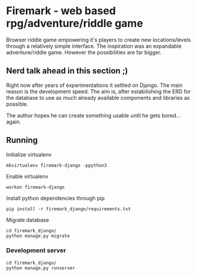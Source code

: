 # Firemark - web based rpg/adventure/riddle game

Browser riddle game empowering it's players to create new locations/levels
through a relatively simple interface. The inspiration was an expandable
adventure/riddle game. However the possibilities are far bigger.

## Nerd talk ahead in this section ;)

Right now after years of experimentations it settled on Django. The main reason
is the development speed. The aim is, after estabilishing the ERD for the
database to use as much already available components and libraries as possible.

The author hopes he can create something usable until he gets bored... again.

## Running

Initialize virtualenv

    mkvirtualenv firemark-django -ppython3

Enable virtualenv

    workon firemark-django

Install python dependencies through pip

    pip install -r firemark_django/requirements.txt

Migrate database

    cd firemark_django/
    python manage.py migrate

### Development server

    cd firemark_django/
    python manage.py runserver
